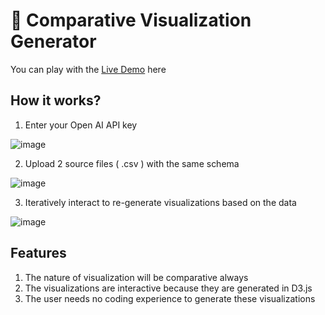 # 🎨 Comparative Visualization Generator

You can play with the [Live Demo](https://chatbotv01.streamlit.app/) here

## How it works?

1. Enter your Open AI API key

![image](https://github.com/user-attachments/assets/2c155ed8-7baf-47fb-af20-f008433a6453)

2. Upload 2 source files ( .csv ) with the same schema

![image](https://github.com/user-attachments/assets/ef1434bc-f8c3-4292-8746-8cc5972f9fbf)

3. Iteratively interact to re-generate visualizations based on the data

![image](https://github.com/user-attachments/assets/6e544d91-8a5b-4a70-b944-e18e9c6de149)

## Features

1. The nature of visualization will be comparative always
2. The visualizations are interactive because they are generated in D3.js
3. The user needs no coding experience to generate these visualizations
